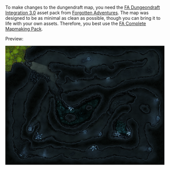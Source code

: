 To make changes to the dungendraft map, you need the [FA Dungeondraft Integration 3.0](https://www.patreon.com/posts/56375276) asset pack from [Forgotten Adventures](https://www.forgotten-adventures.net/). The map was designed to be as minimal as clean as possible, though you can bring it to life with your own assets. Therefore, you best use the [FA Complete Mapmaking Pack](https://www.forgotten-adventures.net/product/map-making/assets/mapmaking-pack/).

Preview:

![crystal cave 40x30 preview](./crystal_cave_40x30_preview.png)